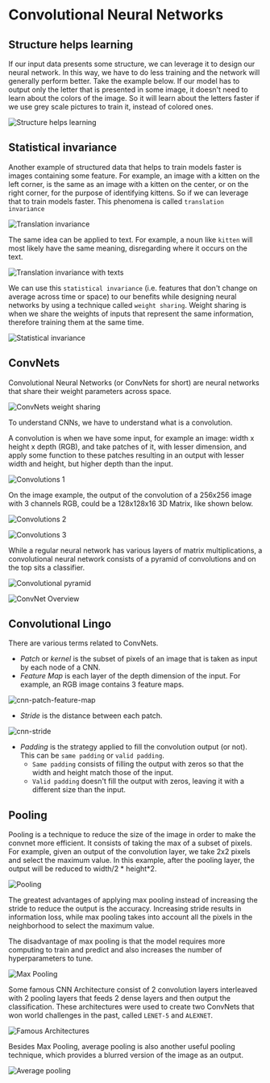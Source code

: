 # Convolutional Neural Networks

## Structure helps learning

If our input data presents some structure, we can leverage it to design our neural network. In this way, we have to do less training and the network will generally perform better. Take the example below. If our model has to output only the letter that is presented in some image, it doesn't need to learn about the colors of the image. So it will learn about the letters faster if we use grey scale pictures to train it, instead of colored ones.

![Structure helps learning](images/cnns/structure-helps-learning.png)

## Statistical invariance

Another example of structured data that helps to train models faster is images containing some feature. For example, an image with a kitten on the left corner, is the same as an image with a kitten on the center, or on the right corner, for the purpose of identifying kittens. So if we can leverage that to train models faster. This phenomena is called `translation invariance`

![Translation invariance](images/cnns/translation-invariance.png)

The same idea can be applied to text. For example, a noun like `kitten` will most likely have the same meaning, disregarding where it occurs on the text.

![Translation invariance with texts](images/cnns/translation-invariance-2.png)

We can use this `statistical invariance` (i.e. features that don't change on average across time or space) to our benefits while designing neural networks by using a technique called `weight sharing`. Weight sharing is when we share the weights of inputs that represent the same information, therefore training them at the same time.

![Statistical invariance](images/cnns/statistical-invariance.png)

## ConvNets

Convolutional Neural Networks (or ConvNets for short) are neural networks that share their weight parameters across space.

![ConvNets weight sharing](images/cnns/convnets-weight-sharing.png)

To understand CNNs, we have to understand what is a convolution.

A convolution is when we have some input, for example an image: width x height x depth (RGB), and take patches of it, with lesser dimension, and apply some function to these patches resulting in an output with lesser width and height, but higher depth than the input.   

![Convolutions 1](images/cnns/convolutions-1.png)

On the image example, the output of the convolution of a 256x256 image with 3 channels RGB, could be a 128x128x16 3D Matrix, like shown below.

![Convolutions 2](images/cnns/convolutions-2.png)

![Convolutions 3](images/cnns/convolutions-3.png)

While a regular neural network has various layers of matrix multiplications, a convolutional neural network consists of a pyramid of convolutions and on the top sits a classifier.

![Convolutional pyramid](images/cnns/convolutional-pyramid.png)

![ConvNet Overview](images/cnns/convnet-overview.png)

## Convolutional Lingo

There are various terms related to ConvNets.

- *Patch* or *kernel* is the subset of pixels of an image that is taken as input by each node of a CNN.
- *Feature Map* is each layer of the depth dimension of the input. For example, an RGB image contains 3 feature maps.

![cnn-patch-feature-map](images/cnns/cnn-patch-feature-map.png)

- *Stride* is the distance between each patch.

![cnn-stride](images/cnns/cnn-stride.png)

- *Padding* is the strategy applied to fill the convolution output (or not). This can be `same padding` or `valid padding`.
    - `Same padding` consists of filling the output with zeros so that the width and height match those of the input.
    - `Valid padding` doesn't fill the output with zeros, leaving it with a different size than the input.

## Pooling

Pooling is a technique to reduce the size of the image in order to make the convnet more efficient. It consists of taking the max of a subset of pixels. For example, given an output of the convolution layer, we take 2x2 pixels and select the maximum value. In this example, after the pooling layer, the output will be reduced to width/2 * height*2.

![Pooling](images/cnns/pooling.png)

The greatest advantages of applying max pooling instead of increasing the stride to reduce the output is the accuracy. Increasing stride results in information loss, while max pooling takes into account all the pixels in the neighborhood to select the maximum value.

The disadvantage of max pooling is that the model requires more computing to train and predict and also increases the number of hyperparameters to tune.

![Max Pooling](images/cnns/max-pooling.png)

Some famous CNN Architecture consist of 2 convolution layers interleaved with 2 pooling layers that feeds 2 dense layers and then output the classification. These architectures were used to create two ConvNets that won world challenges in the past, called `LENET-5` and `ALEXNET`.

![Famous Architectures](images/cnns/famous-cnn-architectures.png)

Besides Max Pooling, average pooling is also another useful pooling technique, which provides a blurred version of the image as an output.

![Average pooling](images/cnns/average-pooling.png)
